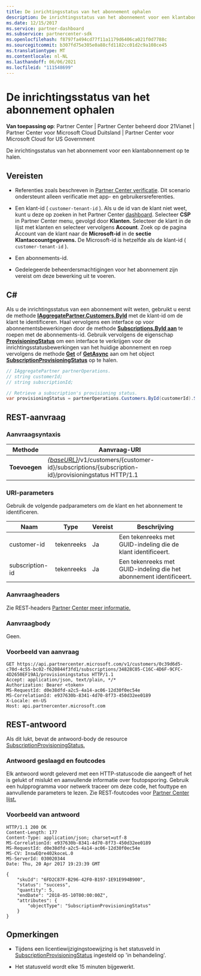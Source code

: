 ```yaml
---
title: De inrichtingsstatus van het abonnement ophalen
description: De inrichtingsstatus van het abonnement voor een klantabonnement op te halen.
ms.date: 12/15/2017
ms.service: partner-dashboard
ms.subservice: partnercenter-sdk
ms.openlocfilehash: f8797fa494cd77f11a1179d6406ca021f0d7788c
ms.sourcegitcommit: b307fd75e305e0a88cfd1182cc01d2c9a108ce45
ms.translationtype: MT
ms.contentlocale: nl-NL
ms.lasthandoff: 06/06/2021
ms.locfileid: "111548699"
---
```

# <a name="get-subscription-provisioning-status"></a>De inrichtingsstatus van het abonnement ophalen

**Van toepassing op**: Partner Center | Partner Center beheerd door 21Vianet | Partner Center voor Microsoft Cloud Duitsland | Partner Center voor Microsoft Cloud for US Government

De inrichtingsstatus van het abonnement voor een klantabonnement op te halen.

## <a name="prerequisites"></a>Vereisten

- Referenties zoals beschreven in [Partner Center verificatie](partner-center-authentication.md). Dit scenario ondersteunt alleen verificatie met app- en gebruikersreferenties.

- Een klant-id ( `customer-tenant-id` ). Als u de id van de klant niet weet, kunt u deze op zoeken in het Partner Center [dashboard](https://partner.microsoft.com/dashboard). Selecteer **CSP** in Partner Center menu, gevolgd door **Klanten.** Selecteer de klant in de lijst met klanten en selecteer vervolgens **Account**. Zoek op de pagina Account van de klant naar de **Microsoft-id** in de **sectie Klantaccountgegevens.** De Microsoft-id is hetzelfde als de klant-id ( `customer-tenant-id` ).

- Een abonnements-id.

- Gedelegeerde beheerdersmachtigingen voor het abonnement zijn vereist om deze bewerking uit te voeren.

## <a name="c"></a>C\#

Als u de inrichtingsstatus van een abonnement wilt weten, gebruikt u eerst de methode [**IAggregatePartner.Customers.ById**](/dotnet/api/microsoft.store.partnercenter.customers.icustomercollection.byid) met de klant-id om de klant te identificeren. Haal vervolgens een interface op voor abonnementsbewerkingen door de methode [**Subscriptions.ById aan**](/dotnet/api/microsoft.store.partnercenter.customerusers.icustomerusercollection.byid) te roepen met de abonnements-id. Gebruik vervolgens de eigenschap [**ProvisioningStatus**](/dotnet/api/microsoft.store.partnercenter.subscriptions.isubscription.provisioningstatus) om een interface te verkrijgen voor de inrichtingsstatusbewerkingen van het huidige abonnement en roep vervolgens de methode [**Get**](/dotnet/api/microsoft.store.partnercenter.subscriptions.isubscriptionprovisioningstatus.get) of [**GetAsync**](/dotnet/api/microsoft.store.partnercenter.subscriptions.isubscriptionprovisioningstatus.getasync) aan om het object [**SubscriptionProvisioningStatus**](/dotnet/api/microsoft.store.partnercenter.models.subscriptions.subscriptionprovisioningstatus) op te halen.

``` csharp
// IAggregatePartner partnerOperations.
// string customerId;
// string subscriptionId;

// Retrieve a subscription's provisioning status.
var provisioningStatus = partnerOperations.Customers.ById(customerId).Subscriptions.ById(subscriptionID).ProvisioningStatus.Get();
```

## <a name="rest-request"></a>REST-aanvraag

### <a name="request-syntax"></a>Aanvraagsyntaxis

| Methode  | Aanvraag-URI                                                                                                                        |
|---------|------------------------------------------------------------------------------------------------------------------------------------|
| **Toevoegen** | [*{baseURL}*](partner-center-rest-urls.md)/v1/customers/{customer-id}/subscriptions/{subscription-id}/provisioningstatus HTTP/1.1 |

### <a name="uri-parameters"></a>URI-parameters

Gebruik de volgende padparameters om de klant en het abonnement te identificeren.

| Naam            | Type   | Vereist | Beschrijving                                               |
|-----------------|--------|----------|-----------------------------------------------------------|
| customer-id     | tekenreeks | Ja      | Een tekenreeks met GUID-indeling die de klant identificeert.     |
| subscription-id | tekenreeks | Ja      | Een tekenreeks met GUID-indeling die het abonnement identificeert. |

### <a name="request-headers"></a>Aanvraagheaders

Zie REST-headers [Partner Center meer informatie.](headers.md)

### <a name="request-body"></a>Aanvraagbody

Geen.

### <a name="request-example"></a>Voorbeeld van aanvraag

```http
GET https://api.partnercenter.microsoft.com/v1/customers/0c39d6d5-c70d-4c55-bc02-f620844f3fd1/subscriptions/34828C05-C16C-4D6F-9CFC-4D2650EF19A1/provisioningstatus HTTP/1.1
Accept: application/json, text/plain, */*
Authorization: Bearer <token>
MS-RequestId: d0e38dfd-a2c5-4a14-ac06-12d30f0ec54e
MS-CorrelationId: e937630b-8341-4d70-8f73-450d32ee0189
X-Locale: en-US
Host: api.partnercenter.microsoft.com
```

## <a name="rest-response"></a>REST-antwoord

Als dit lukt, bevat de antwoord-body de resource [SubscriptionProvisioningStatus.](subscription-resources.md#subscriptionprovisioningstatus)

### <a name="response-success-and-error-codes"></a>Antwoord geslaagd en foutcodes

Elk antwoord wordt geleverd met een HTTP-statuscode die aangeeft of het is gelukt of mislukt en aanvullende informatie over foutopsporing. Gebruik een hulpprogramma voor netwerk traceer om deze code, het fouttype en aanvullende parameters te lezen. Zie REST-foutcodes voor [Partner Center lijst.](error-codes.md)

### <a name="response-example"></a>Voorbeeld van antwoord

```http
HTTP/1.1 200 OK
Content-Length: 177
Content-Type: application/json; charset=utf-8
MS-CorrelationId: e937630b-8341-4d70-8f73-450d32ee0189
MS-RequestId: d0e38dfd-a2c5-4a14-ac06-12d30f0ec54e
MS-CV: InswEQre402koceL.0
MS-ServerId: 030020344
Date: Thu, 20 Apr 2017 19:23:39 GMT

{
    "skuId": "6FD2C87F-B296-42F0-B197-1E91E994B900",
    "status": "success",
    "quantity": 5,
    "endDate": "2018-05-10T00:00:00Z",
    "attributes": {
        "objectType": "SubscriptionProvisioningStatus"
    }
}
```

## <a name="remarks"></a>Opmerkingen

- Tijdens een licentiewijzigingstoewijzing is het statusveld in [SubscriptionProvisioningStatus](subscription-resources.md#subscriptionprovisioningstatus) ingesteld op 'in behandeling'.

- Het statusveld wordt elke 15 minuten bijgewerkt.

